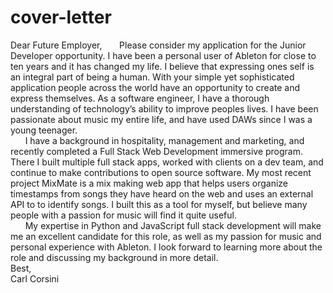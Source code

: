 # cover-letter
Dear Future Employer,
&nbsp;&nbsp;&nbsp;&nbsp;&nbsp;&nbsp;Please consider my application for the Junior Developer opportunity. I have been a personal user of Ableton for close to ten years and it has changed my life. I believe that expressing ones self is an integral part of being a human. With your simple yet sophisticated application people across the world have an opportunity to create and express themselves. As a software engineer, I have a thorough understanding of technology’s ability to improve peoples lives. I have been passionate about music my entire life, and have used DAWs since I was a young teenager.<br>
&nbsp;&nbsp;&nbsp;&nbsp;&nbsp;&nbsp;I have a background in hospitality, management and marketing, and recently completed a Full Stack Web Development immersive program. There I built multiple full stack apps, worked with clients on a dev team, and continue to make contributions to open source software. My most recent project MixMate is a mix making web app that helps users organize timestamps from songs they have heard on the web and uses an external API to to identify songs. I built this as a tool for myself, but believe many people with a passion for music will find it quite useful.<br>
&nbsp;&nbsp;&nbsp;&nbsp;&nbsp;&nbsp;My expertise in Python and JavaScript full stack development will make me an excellent candidate for this role, as well as my passion for music and personal experience with Ableton. I look forward to learning more about the role and discussing my background in more detail.<br>
Best,<br>
Carl Corsini
